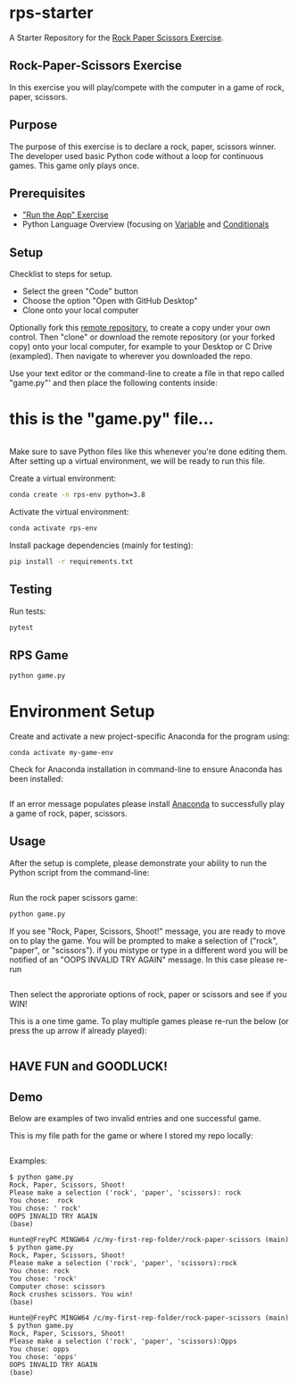 # rps-starter

A Starter Repository for the [Rock Paper Scissors Exercise](https://github.com/prof-rossetti/intro-to-python/blob/main/exercises/rock-paper-scissors/README.md).

## Rock-Paper-Scissors Exercise
In this exercise you will play/compete with the computer in a game of rock, paper, scissors. 

## Purpose
The purpose of this exercise is to declare a rock, paper, scissors winner. The developer used basic Python code without a loop for continuous games. This game only plays once. 

## Prerequisites

+ ["Run the App" Exercise](https://github.com/prof-rossetti/intro-to-python/blob/main/exercises/run-the-app/README.md)
+ Python Language Overview (focusing on [Variable](https://github.com/prof-rossetti/intro-to-python/blob/main/notes/python/variables.md) and [Conditionals](https://github.com/prof-rossetti/intro-to-python/blob/main/notes/python/control-flow.md)


## Setup

Checklist to steps for setup.

+ Select the green "Code" button
+ Choose the option "Open with GitHub Desktop" 
+ Clone onto your local computer

Optionally fork this [remote repository](https://github.com/hfrey1995/rock-paper-scissors), to create a copy under your own control. Then "clone" or download the remote repository (or your forked copy) onto your local computer, for example to your Desktop or C Drive (exampled). Then navigate to wherever you downloaded the repo.

Use your text editor or the command-line to create a file in that repo called "game.py"' and then place the following contents inside:

# this is the "game.py" file...

```print("Rock, Paper, Scissors, Shoot!")
```

Make sure to save Python files like this whenever you're done editing them. After setting up a virtual environment, we will be ready to run this file. 

Create a virtual environment:

```sh
conda create -n rps-env python=3.8
```

Activate the virtual environment:

```sh
conda activate rps-env
```

Install package dependencies (mainly for testing):

```sh
pip install -r requirements.txt
```
## Testing

Run tests:

```sh
pytest
```

## RPS Game

```sh
python game.py
```

# Environment Setup

Create and activate a new project-specific Anaconda for the program using:

```conda create -n my-game-env python=3.8 # (first time only)
conda activate my-game-env
```

Check for Anaconda installation in command-line to ensure Anaconda has been installed:

```conda --version
```

If an error message populates please install [Anaconda](https://www.anaconda.com/products/distribution) to successfully play a game of rock, paper, scissors. 

## Usage

After the setup is complete, please demonstrate your ability to run the Python script from the command-line:

```python game.py
```

Run the rock paper scissors game:

```sh
python game.py
```
If you see "Rock, Paper, Scissors, Shoot!" message, you are ready to move on to play the game. You will be prompted to make a selection of ("rock", "paper", or "scissors"). if you mistype or type in a different word you will be notified of an "OOPS INVALID TRY AGAIN" message. In this case please re-run

```python game.py
```

Then select the approriate options of rock, paper or scissors and see if you WIN!

This is a one time game. To play multiple games please re-run the below (or press the up arrow if already played):

```python game.py
```
## HAVE FUN and GOODLUCK!

## Demo

Below are examples of two invalid entries and one successful game. 

This is my file path for the game or where I stored my repo locally:

```Hunte@FreyPC MINGW64 /c/my-first-rep-folder/rock-paper-scissors (main)
```

Examples:

```Hunte@FreyPC MINGW64 /c/my-first-rep-folder/rock-paper-scissors (main)
$ python game.py
Rock, Paper, Scissors, Shoot!
Please make a selection ('rock', 'paper', 'scissors): rock
You chose:  rock
You chose: ' rock'
OOPS INVALID TRY AGAIN
(base)

Hunte@FreyPC MINGW64 /c/my-first-rep-folder/rock-paper-scissors (main)
$ python game.py
Rock, Paper, Scissors, Shoot!
Please make a selection ('rock', 'paper', 'scissors):rock
You chose: rock
You chose: 'rock'
Computer chose: scissors
Rock crushes scissors. You win!
(base)

Hunte@FreyPC MINGW64 /c/my-first-rep-folder/rock-paper-scissors (main)
$ python game.py
Rock, Paper, Scissors, Shoot!
Please make a selection ('rock', 'paper', 'scissors):Opps
You chose: opps
You chose: 'opps'
OOPS INVALID TRY AGAIN
(base)
```